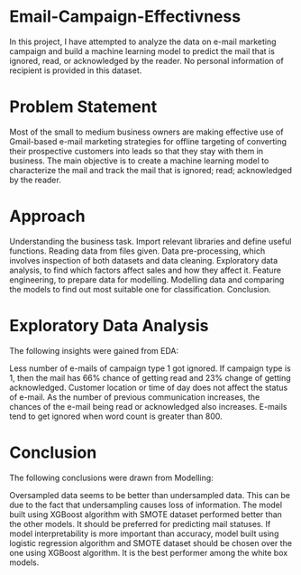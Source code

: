 # Email-Campaign-Effectivness

In this project, I have attempted to analyze the data on e-mail marketing campaign and build a machine learning model to predict the mail that is ignored, read, or acknowledged by the reader. No personal information of recipient is provided in this dataset.

#  Problem Statement

Most of the small to medium business owners are making effective use of Gmail-based e-mail marketing strategies for offline targeting of converting their prospective customers into leads so that they stay with them in business. The main objective is to create a machine learning model to characterize the mail and track the mail that is ignored; read; acknowledged by the reader.

# Approach

Understanding the business task.
Import relevant libraries and define useful functions.
Reading data from files given.
Data pre-processing, which involves inspection of both datasets and data cleaning.
Exploratory data analysis, to find which factors affect sales and how they affect it.
Feature engineering, to prepare data for modelling.
Modelling data and comparing the models to find out most suitable one for classification.
Conclusion.

# Exploratory Data Analysis
The following insights were gained from EDA:

Less number of e-mails of campaign type 1 got ignored.
If campaign type is 1, then the mail has 66% chance of getting read and 23% change of getting acknowledged.
Customer location or time of day does not affect the status of e-mail.
As the number of previous communication increases, the chances of the e-mail being read or acknowledged also increases.
E-mails tend to get ignored when word count is greater than 800.

# Conclusion
The following conclusions were drawn from Modelling:

Oversampled data seems to be better than undersampled data. This can be due to the fact that undersampling causes loss of information.
The model built using XGBoost algorithm with SMOTE dataset performed better than the other models. It should be preferred for predicting mail statuses.
If model interpretability is more important than accuracy, model built using logistic regression algorithm and SMOTE dataset should be chosen over the one using XGBoost algorithm. It is the best performer among the white box models.
